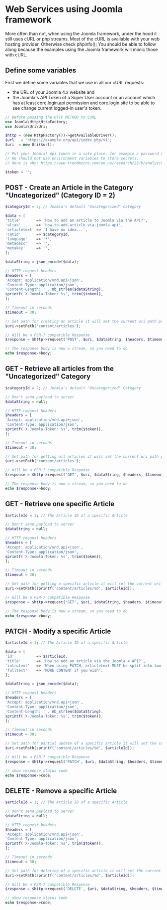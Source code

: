Web Services using Joomla framework
============

More often than not, when using the Joomla framework, under the hood it still uses cURL or php streams. Most of the cURL is available with your web hosting provider. Otherwise check phpinfo();
You should be able to follow along because the examples using the Joomla framework will mimic those with cURL.

## Define some variables
First we define some variables that we use in all our cURL requests:
- the URL of your Joomla 4.x website and
- the Joomla's API Token of a Super User account or an account which has at least core.login.api permission and core.login.site to be able to see change current logged-in user's token.


```php
// Before passing the HTTP METHOD to CURL
use Joomla\Http\HttpFactory;
use Joomla\Uri\Uri;

$http = (new HttpFactory())->getAvailableDriver();
$url   = 'https://example.org/api/index.php/v1';
$uri  = new Uri($url);

// Put your Joomla! Api token in a safe place, for example a password manager or a vault storing secrets
// We should not use environment variables to store secrets.
// Here is why: https://www.trendmicro.com/en_us/research/22/h/analyzing-hidden-danger-of-environment-variables-for-keeping-secrets.html

$token = '';
```


## POST - Create an Article in the Category "Uncategorized" (Category ID = 2)

```php
$categoryId = 2; // Joomla's default "Uncategorized" Category

$data = [
'title'       => 'How to add an article to Joomla via the API?',
'alias'       => 'how-to-add-article-via-joomla-api',
'articletext' => 'I have no idea...',
'catid'       => $categoryId,
'language'    => '*',
'metadesc'    => '',
'metakey'     => '',
];

$dataString = json_encode($data);

// HTTP request headers
$headers = [
'Accept: application/vnd.api+json',
'Content-Type: application/json',
'Content-Length: ' . mb_strlen($dataString),
sprintf('X-Joomla-Token: %s', trim($token)),
];

// Timeout in seconds
$timeout = 30;

// Set path for creating an article it will set the current uri path part
$uri->setPath('content/articles');

// Will be a PSR-7 compatible Response
$response = $http->request('POST', $uri, $dataString, $headers, $timeout);

// The response body is now a stream, so you need to do
echo $response->body;

```

## GET - Retrieve all articles from the "Uncategorized" Category

```php
$categoryId = 2; // Joomla's default "Uncategorized" Category

// Don't send payload to server
$dataString = null;

// HTTP request headers
$headers = [
'Accept: application/vnd.api+json',
'Content-Type: application/json',
sprintf('X-Joomla-Token: %s', trim($token)),
];

// Timeout in seconds
$timeout = 30;

// Set path for getting all articles it will set the current uri path part
$uri->setPath('content/articles');

// Will be a PSR-7 compatible Response
$response = $http->request('GET', $uri, $dataString, $headers, $timeout);

// The response body is now a stream, so you need to do
echo $response->body;

```

## GET - Retrieve one specific Article

```php
$articleId = 1; // The Article ID of a specific Article

// Don't send payload to server
$dataString = null;

// HTTP request headers
$headers = [
'Accept: application/vnd.api+json',
'Content-Type: application/json',
sprintf('X-Joomla-Token: %s', trim($token)),
];

// Timeout in seconds
$timeout = 30;

// Set path for getting a specific article it will set the current uri path part
$uri->setPath(sprintf('content/articles/%d', $articleId));

// Will be a PSR-7 compatible Response
$response = $http->request('GET', $uri, $dataString, $headers, $timeout);

// The response body is now a stream, so you need to do
echo $response->body;

```

## PATCH - Modify a specific Article

```php
$articleId = 1; // The Article ID of a specific Article

$data = [
'id'          => $articleId,
'title'       => 'How to add an article via the Joomla 4 API?',
'introtext'   => 'When using PATCH, articletext MUST be split into two parts or use at least just introtext in order to work properly',
'fulltext'    => 'MORE CONTENT if you wish',
];

$dataString = json_encode($data);

// HTTP request headers
$headers = [
'Accept: application/vnd.api+json',
'Content-Type: application/json',
'Content-Length: ' . mb_strlen($dataString),
sprintf('X-Joomla-Token: %s', trim($token)),
];

// Timeout in seconds
$timeout = 30;

// Set path for partial update of a specific article it will set the current uri path part
$uri->setPath(sprintf('content/articles/%d', $articleId));

// Will be a PSR-7 compatible Response
$response = $http->request('PATCH', $uri, $dataString, $headers, $timeout);

// show response status code
echo $response->code;

```

## DELETE - Remove a specific Article

```php
$articleId = 1; // The Article ID of a specific Article

// Don't send payload to server
$dataString = null;

// HTTP request headers
$headers = [
'Accept: application/vnd.api+json',
'Content-Type: application/json',
sprintf('X-Joomla-Token: %s', trim($token)),
];

// Timeout in seconds
$timeout = 30;

// Set path for deleting of a specific article it will set the current uri path part
$uri->setPath(sprintf('content/articles/%d', $articleId));

// Will be a PSR-7 compatible Response
$response = $http->request('DELETE', $uri, $dataString, $headers, $timeout);

// show response status code
echo $response->code;
```
